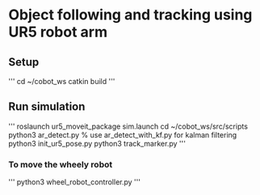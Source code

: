 # Object following and tracking using UR5 robot arm

## Setup
'''
cd ~/cobot_ws
catkin build
'''

## Run simulation
'''
roslaunch ur5_moveit_package sim.launch
cd ~/cobot_ws/src/scripts
python3 ar_detect.py  % use ar_detect_with_kf.py for kalman filtering
python3 init_ur5_pose.py 
python3 track_marker.py
'''

### To move the wheely robot
'''
python3 wheel_robot_controller.py
'''
